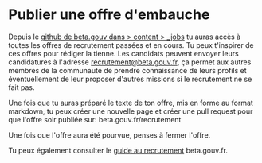 # Publier une offre d'embauche

Depuis le [github de beta.gouv dans &gt; content &gt; \_jobs](https://github.com/betagouv/beta.gouv.fr/tree/master/content/_jobs) tu auras accès à toutes les offres de recrutement passées et en cours. Tu peux t'inspirer de ces offres pour rédiger la tienne. Les candidats peuvent envoyer leurs candidatures à l'adresse recrutement@beta.gouv.fr, ça permet aux autres membres de la communauté de prendre connaissance de leurs profils et éventuellement de leur proposer d'autres missions si le recrutement ne se fait pas.

Une fois que tu auras préparé le texte de ton offre, mis en forme au format markdown, tu peux créer une nouvelle page et créer une pull request pour que l'offre soir publiée sur: beta.gouv.fr/recrutement

Une fois que l'offre aura été pourvue, penses à fermer l'offre.

Tu peux également consulter le [guide au recrutement](comment-recruter.md) beta.gouv.fr.

